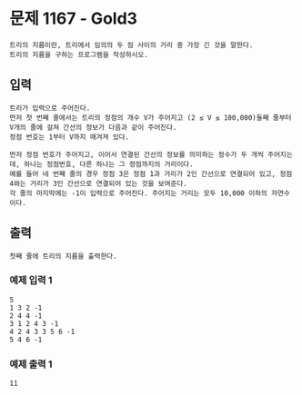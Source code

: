 # 문제 1167 - Gold3
    트리의 지름이란, 트리에서 임의의 두 점 사이의 거리 중 가장 긴 것을 말한다. 
    트리의 지름을 구하는 프로그램을 작성하시오.

## 입력
    트리가 입력으로 주어진다. 
    먼저 첫 번째 줄에서는 트리의 정점의 개수 V가 주어지고 (2 ≤ V ≤ 100,000)둘째 줄부터 V개의 줄에 걸쳐 간선의 정보가 다음과 같이 주어진다. 
    정점 번호는 1부터 V까지 매겨져 있다.

    먼저 정점 번호가 주어지고, 이어서 연결된 간선의 정보를 의미하는 정수가 두 개씩 주어지는데, 하나는 정점번호, 다른 하나는 그 정점까지의 거리이다. 
    예를 들어 네 번째 줄의 경우 정점 3은 정점 1과 거리가 2인 간선으로 연결되어 있고, 정점 4와는 거리가 3인 간선으로 연결되어 있는 것을 보여준다. 
    각 줄의 마지막에는 -1이 입력으로 주어진다. 주어지는 거리는 모두 10,000 이하의 자연수이다.

## 출력
    첫째 줄에 트리의 지름을 출력한다.

### 예제 입력 1
    5
    1 3 2 -1
    2 4 4 -1
    3 1 2 4 3 -1
    4 2 4 3 3 5 6 -1
    5 4 6 -1
### 예제 출력 1
    11